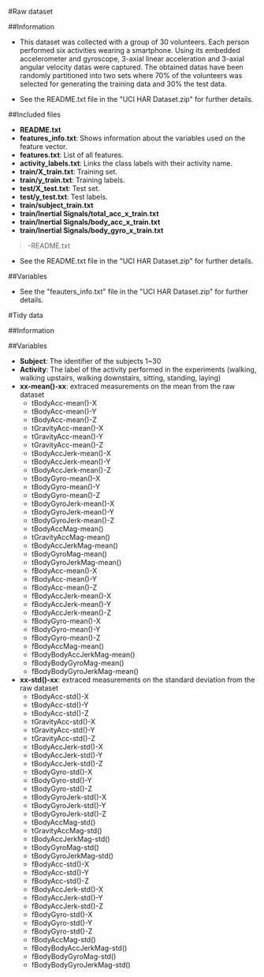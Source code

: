 #Raw dataset

##Information
* This dataset was collected with a group of 30 volunteers. Each person performed six activities wearing a smartphone. Using its embedded accelerometer and gyroscope, 3-axial linear acceleration and 3-axial angular velocity datas were captured. The obtained datas have been randomly partitioned into two sets where 70% of the volunteers was selected for generating the training data and 30% the test data. 

* See the README.txt file in the "UCI HAR Dataset.zip" for further details.

##Included files
>
* **README.txt**
* **features_info.txt**: Shows information about the variables used on the feature vector.
* **features.txt**: List of all features.
* **activity_labels.txt**: Links the class labels with their activity name.
* **train/X_train.txt**: Training set.
* **train/y_train.txt**: Training labels.
* **test/X_test.txt**: Test set.
* **test/y_test.txt**: Test labels. 
* **train/subject_train.txt**
* **train/Inertial Signals/total_acc_x_train.txt**
* **train/Inertial Signals/body_acc_x_train.txt**
* **train/Inertial Signals/body_gyro_x_train.txt**

>-README.txt

* See the README.txt file in the "UCI HAR Dataset.zip" for further details.

##Variables

* See the "feauters_info.txt" file in the "UCI HAR Dataset.zip" for further details.

#Tidy data

##Information

##Variables
* **Subject**: The identifier of the subjects 1~30
* **Activity**: The label of the activity performed in the experiments (walking, walking upstairs, walking downstairs, sitting, standing, laying)
* **xx-mean()-xx**: extraced measurements on the mean from the raw dataset
     * tBodyAcc-mean()-X
     * tBodyAcc-mean()-Y
     * tBodyAcc-mean()-Z
     * tGravityAcc-mean()-X
     * tGravityAcc-mean()-Y
     * tGravityAcc-mean()-Z
     * tBodyAccJerk-mean()-X
     * tBodyAccJerk-mean()-Y
     * tBodyAccJerk-mean()-Z
     * tBodyGyro-mean()-X
     * tBodyGyro-mean()-Y
     * tBodyGyro-mean()-Z
     * tBodyGyroJerk-mean()-X
     * tBodyGyroJerk-mean()-Y
     * tBodyGyroJerk-mean()-Z
     * tBodyAccMag-mean()
     * tGravityAccMag-mean()
     * tBodyAccJerkMag-mean()
     * tBodyGyroMag-mean()
     * tBodyGyroJerkMag-mean()
     * fBodyAcc-mean()-X
     * fBodyAcc-mean()-Y
     * fBodyAcc-mean()-Z
     * fBodyAccJerk-mean()-X
     * fBodyAccJerk-mean()-Y
     * fBodyAccJerk-mean()-Z
     * fBodyGyro-mean()-X
     * fBodyGyro-mean()-Y
     * fBodyGyro-mean()-Z
     * fBodyAccMag-mean()
     * fBodyBodyAccJerkMag-mean()
     * fBodyBodyGyroMag-mean()
     * fBodyBodyGyroJerkMag-mean()
* **xx-std()-xx**: extraced measurements on the standard deviation from the raw dataset
     * tBodyAcc-std()-X
     * tBodyAcc-std()-Y
     * tBodyAcc-std()-Z
     * tGravityAcc-std()-X
     * tGravityAcc-std()-Y
     * tGravityAcc-std()-Z
     * tBodyAccJerk-std()-X
     * tBodyAccJerk-std()-Y
     * tBodyAccJerk-std()-Z
     * tBodyGyro-std()-X
     * tBodyGyro-std()-Y
     * tBodyGyro-std()-Z
     * tBodyGyroJerk-std()-X
     * tBodyGyroJerk-std()-Y
     * tBodyGyroJerk-std()-Z
     * tBodyAccMag-std()
     * tGravityAccMag-std()
     * tBodyAccJerkMag-std()
     * tBodyGyroMag-std()
     * tBodyGyroJerkMag-std()
     * fBodyAcc-std()-X
     * fBodyAcc-std()-Y
     * fBodyAcc-std()-Z
     * fBodyAccJerk-std()-X
     * fBodyAccJerk-std()-Y
     * fBodyAccJerk-std()-Z
     * fBodyGyro-std()-X
     * fBodyGyro-std()-Y
     * fBodyGyro-std()-Z
     * fBodyAccMag-std()
     * fBodyBodyAccJerkMag-std()
     * fBodyBodyGyroMag-std()
     * fBodyBodyGyroJerkMag-std()

